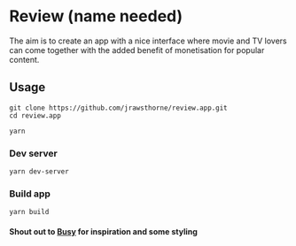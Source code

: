 # Review (name needed)

The aim is to create an app with a nice interface where movie and TV lovers can come together with the added benefit of monetisation for popular content.

## Usage

```
git clone https://github.com/jrawsthorne/review.app.git
cd review.app

yarn
```
### Dev server
```
yarn dev-server
```

### Build app

```
yarn build
```

#### Shout out to [Busy](https://github.com/busyorg/busy) for inspiration and some styling
